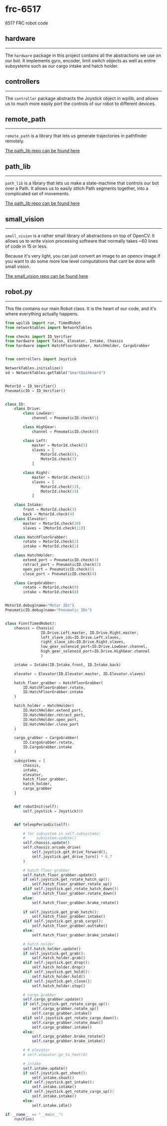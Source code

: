 # frc-6517
6517 FRC robot code

## hardware
---

The `hardware` package in this project contains all the abstractions we use on our bot. It implements gyro, encoder, limit switch objects as well as entire subsystems such as our cargo intake and hatch holder. 

## controllers
---

The `controller` package abstracts the Joystick object in wpilib, and allows us to much more easily port the controls of our robot to different devices. 

## remote_path
---

`remote_path` is a library that lets us generate trajectories in pathfinder remotely.

[The path_lib repo can be found here](https://github.com/adam-mcdaniel/auto-bot)

## path_lib
---

`path_lib` is a library that lets us make a state-machine that controls our bot over a Path. It allows us to easily stitch Path segments together, into a complicated set of movements.

[The path_lib repo can be found here](https://github.com/adam-mcdaniel/auto-bot)

## small_vision
---

`small_vision` is a rather small library of abstractions on top of OpenCV. It allows us to write vision processing software that normally takes ~60 lines of code in 15 or less.

Because it's very light, you can just convert an image to an opencv image if you want to do some more low level computations that cant be done with small vision.

[The small_vision repo can be found here](https://github.com/adam-mcdaniel/small-vision)

## robot.py
---

This file contains our main Robot class. It is the heart of our code, and it's where everything actually happens.

```python
from wpilib import run, TimedRobot
from networktables import NetworkTables

from checks import ID_Verifier
from hardware import Talon, Elevator, Intake, Chassis
from hardware import HatchFloorGrabber, HatchHolder, CargoGrabber


from controllers import Joystick

NetworkTables.initialize()
sd = NetworkTables.getTable("SmartDashboard")


MotorId = ID_Verifier()
PneumaticID = ID_Verifier()


class ID:
    class Drive:
        class LowGear:
            channel = PneumaticID.check(1)

        class HighGear:
            channel = PneumaticID.check(0)

        class Left:
            master = MotorId.check(5)
            slaves = [
                MotorId.check(6),
                MotorId.check(7)
            ]

        class Right:
            master = MotorId.check(12)
            slaves = [
                MotorId.check(13),
                MotorId.check(14)
            ]

    class Intake:
        front = MotorId.check(3)
        back = MotorId.check(4)
    class Elevator:
        master = MotorId.check(10)
        slaves = [MotorId.check(11)]

    class HatchFloorGrabber:
        rotate = MotorId.check(2)
        intake = MotorId.check(1)

    class HatchHolder:
        extend_port = PneumaticID.check(3)
        retract_port = PneumaticID.check(2)
        open_port = PneumaticID.check(5)
        close_port = PneumaticID.check(4)

    class CargoGrabber:
        rotate = MotorId.check(9)
        intake = MotorId.check(8)


MotorId.debug(name="Motor IDs")
PneumaticID.debug(name="Pneumatic IDs")


class Finn(TimedRobot):
    chassis = Chassis(
                ID.Drive.Left.master, ID.Drive.Right.master,
                left_slave_ids=ID.Drive.Left.slaves,
                right_slave_ids=ID.Drive.Right.slaves,
                low_gear_solenoid_port=ID.Drive.LowGear.channel,
                high_gear_solenoid_port=ID.Drive.HighGear.channel
                )

    intake = Intake(ID.Intake.front, ID.Intake.back)

    elevator = Elevator(ID.Elevator.master, ID.Elevator.slaves)

    hatch_floor_grabber = HatchFloorGrabber(
        ID.HatchFloorGrabber.rotate,
        ID.HatchFloorGrabber.intake
    )

    hatch_holder = HatchHolder(
        ID.HatchHolder.extend_port,
        ID.HatchHolder.retract_port,
        ID.HatchHolder.open_port,
        ID.HatchHolder.close_port
    )

    cargo_grabber = CargoGrabber(
        ID.CargoGrabber.rotate,
        ID.CargoGrabber.intake
    )

    subsystems = [
        chassis,
        intake,
        elevator,
        hatch_floor_grabber,
        hatch_holder,
        cargo_grabber
    ]


    def robotInit(self):
        self.joystick = Joystick(0)


    def teleopPeriodic(self):

        # for subsystem in self.subsystems:
        #     subsystem.update()
        self.chassis.update()
        self.chassis.arcade_drive(
            self.joystick.get_drive_forward(),
            self.joystick.get_drive_turn() * 0.7
        )

        # hatch floor grabber
        self.hatch_floor_grabber.update()
        if self.joystick.get_rotate_hatch_up():
            self.hatch_floor_grabber.rotate_up()
        elif self.joystick.get_rotate_hatch_down():
            self.hatch_floor_grabber.rotate_down()
        else:
            self.hatch_floor_grabber.brake_rotate()
        
        if self.joystick.get_grab_hatch():
            self.hatch_floor_grabber.intake()
        elif self.joystick.get_grab_cargo():
            self.hatch_floor_grabber.outtake()
        else:
            self.hatch_floor_grabber.brake_intake()

        # hatch holder
        self.hatch_holder.update()
        if self.joystick.get_grab():
            self.hatch_holder.grab()
        elif self.joystick.get_drop():
            self.hatch_holder.drop()
        elif self.joystick.get_hold():
            self.hatch_holder.hold()
        elif self.joystick.get_close():
            self.hatch_holder.stop()

        # cargo grabber
        self.cargo_grabber.update()
        if self.joystick.get_rotate_cargo_up():
            self.cargo_grabber.rotate_up()
            self.cargo_grabber.intake()
        elif self.joystick.get_rotate_cargo_down():
            self.cargo_grabber.rotate_down()
            self.cargo_grabber.intake()
        else:
            self.cargo_grabber.brake_rotate()
            self.cargo_grabber.brake_intake()

        # # elevator
        # self.elevator.go_to_feet(0)

        # intake
        self.intake.update()
        if self.joystick.get_shoot():
            self.intake.shoot()
        elif self.joystick.get_intake():
            self.intake.intake()
        elif self.joystick.get_rotate_cargo_up():
            self.intake.intake()
        else:
            self.intake.idle()

if __name__ == "__main__":
    run(Finn)
```